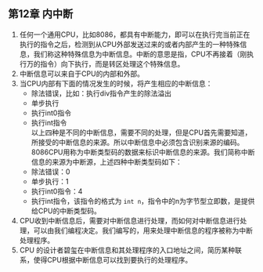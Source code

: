 ## 第12章 内中断      
1.  任何一个通用CPU，比如8086，都具有中断能力，即可以在执行完当前正在执行的指令之后，检测到从CPU外部发送过来的或者内部产生的一种特殊信息，我们称这种特殊信息为中断信息。中断的意思是指，CPU不再接着（刚执行万的指令）向下执行，而是转区处理这个特殊信息。      
2.  中断信息可以来自于CPU的内部和外部。     
3.  当CPU内部有下面的情况发生的时候，将产生相应的中断信息：   
    + 除法错误，比如：执行div指令产生的除法溢出     
    + 单步执行      
    + 执行int0指令      
    + 执行int指令       
    以上四种是不同的中断信息，需要不同的处理，但是CPU首先需要知道，所接受的中断信息的来源。所以中断信息中必须包含识别来源的编码。8086CPU用称为中断类型码的数据来标识中断信息的来源。我们简称中断信息的来源为中断源，上述四种中断类型码如下：      
    + 除法错误：0     
    + 单步执行：1       
    + 执行int0指令：4     
    + 执行int指令，该指令的格式为 `int n`，指令中的n为字节型立即数，是提供给CPU的中断类型码。     
4.  CPU收到中断信息后，需要对中断信息进行处理，而如何对中断信息进行处理，可以由我们编程决定。我们编写的，用来处理中断信息的程序被称为中断处理程序。      
5.  CPU 的设计者碧玺在中断信息和其处理程序的入口地址之间，简历某种联系，使得CPU根据中断信息可以找到要执行的处理程序。     
